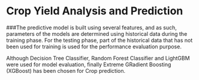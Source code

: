 # Crop Yield Analysis and Prediction

###The predictive model is built using several features, and
as such, parameters of the models are determined using historical data
during the training phase. For the testing phase, part of the historical data
that has not been used for training is used for the performance evaluation
purpose. 

Although Decision Tree Classifier, Random Forest Classifier and LightGBM were 
used for model evaluation, finally Extreme GRadient Boosting (XGBoost) has been
chosen for Crop prediction.
